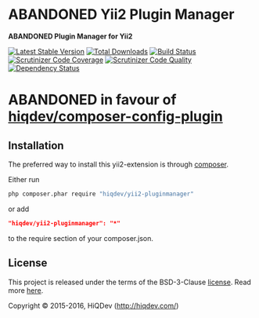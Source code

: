 ABANDONED Yii2 Plugin Manager
=============================

**ABANDONED Plugin Manager for Yii2**

[![Latest Stable Version](https://poser.pugx.org/hiqdev/yii2-pluginmanager/v/stable)](https://packagist.org/packages/hiqdev/yii2-pluginmanager)
[![Total Downloads](https://poser.pugx.org/hiqdev/yii2-pluginmanager/downloads)](https://packagist.org/packages/hiqdev/yii2-pluginmanager)
[![Build Status](https://img.shields.io/travis/hiqdev/yii2-pluginmanager.svg)](https://travis-ci.org/hiqdev/yii2-pluginmanager)
[![Scrutinizer Code Coverage](https://img.shields.io/scrutinizer/coverage/g/hiqdev/yii2-pluginmanager.svg)](https://scrutinizer-ci.com/g/hiqdev/yii2-pluginmanager/)
[![Scrutinizer Code Quality](https://img.shields.io/scrutinizer/g/hiqdev/yii2-pluginmanager.svg)](https://scrutinizer-ci.com/g/hiqdev/yii2-pluginmanager/)
[![Dependency Status](https://www.versioneye.com/php/hiqdev:yii2-pluginmanager/dev-master/badge.svg)](https://www.versioneye.com/php/hiqdev:yii2-pluginmanager/dev-master)

ABANDONED in favour of [hiqdev/composer-config-plugin](https://github.com/hiqdev/composer-config-plugin)
=================

## Installation

The preferred way to install this yii2-extension is through [composer](http://getcomposer.org/download/).

Either run

```sh
php composer.phar require "hiqdev/yii2-pluginmanager"
```

or add

```json
"hiqdev/yii2-pluginmanager": "*"
```

to the require section of your composer.json.

## License

This project is released under the terms of the BSD-3-Clause [license](LICENSE).
Read more [here](http://choosealicense.com/licenses/bsd-3-clause).

Copyright © 2015-2016, HiQDev (http://hiqdev.com/)
